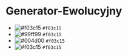 # Generator-Ewolucyjny

- ![#f03c15](https://placehold.it/15/f03c15/000000?text=+) `#f03c15`
- ![#99ff99](https://placehold.it/15/99ff99/000000?text=+) `#f03c15`
- ![#004d00](https://placehold.it/15/004d00/000000?text=+) `#f03c15`
- ![#f03c15](https://placehold.it/15/f03c15/000000?text=+) `#f03c15`
